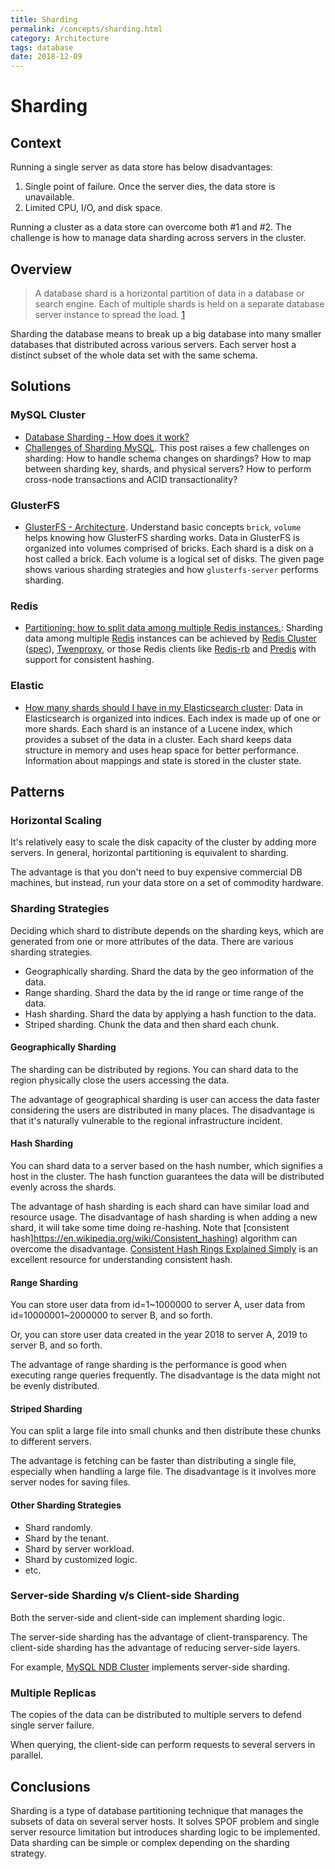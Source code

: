 ```yaml
---
title: Sharding
permalink: /concepts/sharding.html
category: Architecture
tags: database
date: 2018-12-09
---
```


# Sharding

## Context

Running a single server as data store has below disadvantages:

1. Single point of failure. Once the server dies, the data store is unavailable.
2. Limited CPU, I/O, and disk space.

Running a cluster as a data store can overcome both #1 and #2. The challenge is how to manage data sharding across servers in the cluster.

## Overview

> A database shard is a horizontal partition of data in a database or search engine. Each of multiple shards is held on a separate database server instance to spread the load. [1]

[1]: https://en.wikipedia.org/wiki/Shard_(database_architecture)

Sharding the database means to break up a big database into many smaller databases that distributed across various servers. Each server host a distinct subset of the whole data set with the same schema.

## Solutions

### MySQL Cluster

* [Database Sharding - How does it work?](https://severalnines.com/blog/database-sharding-how-does-it-work)
* [Challenges of Sharding MySQL](https://www.clustrix.com/bettersql/challenges-sharding-mysql/). This post raises a few challenges on sharding: How to handle schema changes on shardings? How to map between sharding key, shards, and physical servers? How to perform cross-node transactions and ACID transactionality?

### GlusterFS

* [GlusterFS - Architecture](https://docs.gluster.org/en/latest/Quick-Start-Guide/Architecture/). Understand basic concepts `brick`, `volume` helps knowing how GlusterFS sharding works. Data in GlusterFS is organized into volumes comprised of bricks. Each shard is a disk on a host called a brick. Each volume is a logical set of disks. The given page shows various sharding strategies and how `glusterfs-server` performs sharding.

### Redis

* [Partitioning: how to split data among multiple Redis instances.](https://redis.io/topics/partitioning): Sharding data among multiple [Redis](https://redis.io) instances can be achieved by [Redis Cluster](https://redis.io/topics/cluster-tutorial) ([spec](https://redis.io/topics/cluster-spec)), [Twenproxy](https://github.com/twitter/twemproxy), or those Redis clients like [Redis-rb](https://github.com/redis/redis-rb) and [Predis](https://github.com/nrk/predis) with support for consistent hashing.

### Elastic

* [How many shards should I have in my Elasticsearch cluster](https://www.elastic.co/cn/blog/how-many-shards-should-i-have-in-my-elasticsearch-cluster): Data in Elasticsearch is organized into indices. Each index is made up of one or more shards. Each shard is an instance of a Lucene index, which provides a subset of the data in a cluster. Each shard keeps data structure in memory and uses heap space for better performance. Information about mappings and state is stored in the cluster state.

## Patterns

### Horizontal Scaling

It's relatively easy to scale the disk capacity of the cluster by adding more servers. In general, horizontal partitioning is equivalent to sharding.

The advantage is that you don't need to buy expensive commercial DB machines, but instead, run your data store on a set of commodity hardware.

### Sharding Strategies

Deciding which shard to distribute depends on the sharding keys, which are generated from one or more attributes of the data. There are various sharding strategies.

* Geographically sharding. Shard the data by the geo information of the data.
* Range sharding. Shard the data by the id range or time range of the data.
* Hash sharding. Shard the data by applying a hash function to the data.
* Striped sharding. Chunk the data and then shard each chunk.

#### Geographically Sharding

The sharding can be distributed by regions. You can shard data to the region physically close the users accessing the data.

The advantage of geographical sharding is user can access the data faster considering the users are distributed in many places. The disadvantage is that it's naturally vulnerable to the regional infrastructure incident.

#### Hash Sharding

You can shard data to a server based on the hash number, which signifies a host in the cluster. The hash function guarantees the data will be distributed evenly across the shards.

The advantage of hash sharding is each shard can have similar load and resource usage. The disadvantage of hash sharding is when adding a new shard, it will take some time doing re-hashing. Note that [consistent hash]https://en.wikipedia.org/wiki/Consistent_hashing) algorithm can overcome the disadvantage. [Consistent Hash Rings Explained Simply](https://akshatm.svbtle.com/consistent-hash-rings-theory-and-implementation) is an excellent resource for understanding consistent hash.

#### Range Sharding

You can store user data from id=1~1000000 to server A, user data from id=10000001~2000000 to server B, and so forth.

Or, you can store user data created in the year 2018 to server A, 2019 to server B, and so forth.

The advantage of range sharding is the performance is good when executing range queries frequently. The disadvantage is the data might not be evenly distributed.

#### Striped Sharding

You can split a large file into small chunks and then distribute these chunks to different servers.

The advantage is fetching can be faster than distributing a single file, especially when handling a large file. The disadvantage is it involves more server nodes for saving files.

#### Other Sharding Strategies

* Shard randomly.
* Shard by the tenant.
* Shard by server workload.
* Shard by customized logic.
* etc.

### Server-side Sharding v/s Client-side Sharding

Both the server-side and client-side can implement sharding logic.

The server-side sharding has the advantage of client-transparency. The client-side sharding has the advantage of reducing server-side layers.

For example, [MySQL NDB Cluster](https://www.mysql.com/products/cluster/scalability.html) implements server-side sharding. 

### Multiple Replicas

The copies of the data can be distributed to multiple servers to defend single server failure.

When querying, the client-side can perform requests to several servers in parallel.

## Conclusions

Sharding is a type of database partitioning technique that manages the subsets of data on several server hosts. It solves SPOF problem and single server resource limitation but introduces sharding logic to be implemented. Data sharding can be simple or complex depending on the sharding strategy.


